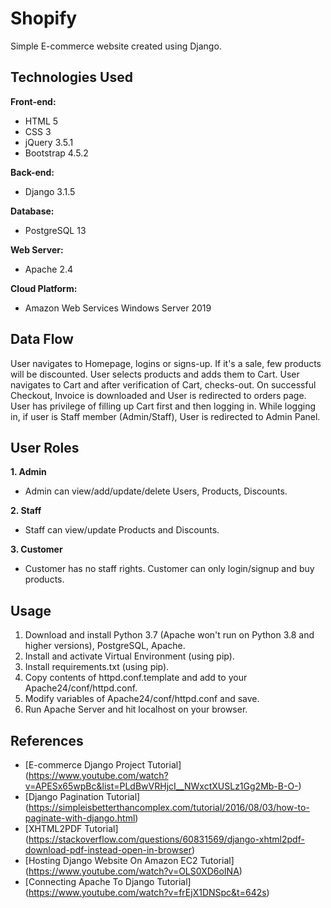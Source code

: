 # Shopify
Simple E-commerce website created using Django.

## Technologies Used
**Front-end:**
- HTML 5
- CSS 3
- jQuery 3.5.1
- Bootstrap 4.5.2

**Back-end:**
- Django 3.1.5

**Database:**
- PostgreSQL 13

**Web Server:**
- Apache 2.4

**Cloud Platform:**
- Amazon Web Services Windows Server 2019 

## Data Flow
User navigates to Homepage, logins or signs-up. If it's a sale, few products will be discounted. User selects products and adds them to Cart. User navigates to Cart and after verification of Cart, checks-out. On successful Checkout, Invoice is downloaded and User is redirected to orders page. User has privilege of filling up Cart first and then logging in. While logging in, if user is Staff member (Admin/Staff), User is redirected to Admin Panel.

## User Roles
**1. Admin**
- Admin can view/add/update/delete Users, Products, Discounts.

**2. Staff**
- Staff can view/update Products and Discounts.

**3. Customer**
- Customer has no staff rights. Customer can only login/signup and buy products.

## Usage
1. Download and install Python 3.7 (Apache won't run on Python 3.8 and higher versions), PostgreSQL, Apache.
2. Install and activate Virtual Environment (using pip).
3. Install requirements.txt (using pip).
4. Copy contents of httpd.conf.template and add to your Apache24/conf/httpd.conf.
5. Modify variables of Apache24/conf/httpd.conf and save.
6. Run Apache Server and hit localhost on your browser.

## References
- [E-commerce Django Project Tutorial] (https://www.youtube.com/watch?v=APESx65wpBc&list=PLdBwVRHjcI__NWxctXUSLz1Gg2Mb-B-O-)  
- [Django Pagination Tutorial] (https://simpleisbetterthancomplex.com/tutorial/2016/08/03/how-to-paginate-with-django.html)  
- [XHTML2PDF Tutorial] (https://stackoverflow.com/questions/60831569/django-xhtml2pdf-download-pdf-instead-open-in-browser)  
- [Hosting Django Website On Amazon EC2 Tutorial] (https://www.youtube.com/watch?v=OLS0XD6oINA)  
- [Connecting Apache To Django Tutorial] (https://www.youtube.com/watch?v=frEjX1DNSpc&t=642s)  





